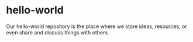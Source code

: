 # hello-world
Our hello-world repository is the place where we store ideas, resources, or even share and discuss things with others
